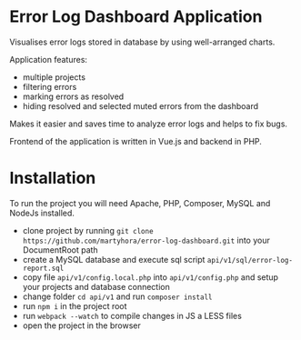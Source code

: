 # Error Log Dashboard Application
Visualises error logs stored in database by using well-arranged charts.

Application features:
- multiple projects
- filtering errors
- marking errors as resolved
- hiding resolved and selected muted errors from the dashboard

Makes it easier and saves time to analyze error logs and helps to fix bugs.

Frontend of the application is written in Vue.js and backend in PHP.

# Installation

To run the project you will need Apache, PHP, Composer, MySQL and NodeJs installed.

- clone project by running ```git clone https://github.com/martyhora/error-log-dashboard.git``` into your DocumentRoot path
- create a MySQL database and execute sql script ```api/v1/sql/error-log-report.sql```
- copy file ```api/v1/config.local.php``` into ```api/v1/config.php``` and setup your projects and database connection
- change folder ```cd api/v1``` and run ```composer install```
- run ```npm i``` in the project root
- run ```webpack --watch``` to compile changes in JS a LESS files
- open the project in the browser
